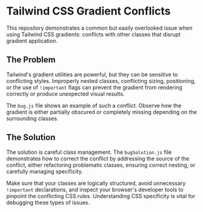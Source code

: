 # Tailwind CSS Gradient Conflicts

This repository demonstrates a common but easily overlooked issue when using Tailwind CSS gradients: conflicts with other classes that disrupt gradient application.

## The Problem

Tailwind's gradient utilities are powerful, but they can be sensitive to conflicting styles.  Improperly nested classes, conflicting sizing, positioning, or the use of `!important` flags can prevent the gradient from rendering correctly or produce unexpected visual results.

The `bug.js` file shows an example of such a conflict.  Observe how the gradient is either partially obscured or completely missing depending on the surrounding classes.

## The Solution

The solution is careful class management. The `bugSolution.js` file demonstrates how to correct the conflict by addressing the source of the conflict, either refactoring problematic classes, ensuring correct nesting, or carefully managing specificity.

Make sure that your classes are logically structured, avoid unnecessary `!important` declarations, and inspect your browser's developer tools to pinpoint the conflicting CSS rules.  Understanding CSS specificity is vital for debugging these types of issues.